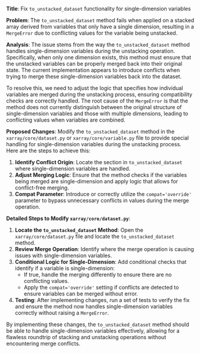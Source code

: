 **Title**: Fix `to_unstacked_dataset` functionality for single-dimension variables

**Problem**: The `to_unstacked_dataset` method fails when applied on a stacked array derived from variables that only have a single dimension, resulting in a `MergeError` due to conflicting values for the variable being unstacked.

**Analysis**: The issue stems from the way the `to_unstacked_dataset` method handles single-dimension variables during the unstacking operation. Specifically, when only one dimension exists, this method must ensure that the unstacked variables can be properly merged back into their original state. The current implementation appears to introduce conflicts when trying to merge these single-dimension variables back into the dataset.

To resolve this, we need to adjust the logic that specifies how individual variables are merged during the unstacking process, ensuring compatibility checks are correctly handled. The root cause of the `MergeError` is that the method does not currently distinguish between the original structure of single-dimension variables and those with multiple dimensions, leading to conflicting values when variables are combined.

**Proposed Changes**: Modify the `to_unstacked_dataset` method in the `xarray/core/dataset.py` or `xarray/core/variable.py` file to provide special handling for single-dimension variables during the unstacking process. Here are the steps to achieve this:

1. **Identify Conflict Origin**: Locate the section in `to_unstacked_dataset` where single-dimension variables are handled.
2. **Adjust Merging Logic**: Ensure that the method checks if the variables being merged are single-dimension and apply logic that allows for conflict-free merging.
3. **Compat Parameter**: Introduce or correctly utilize the `compat='override'` parameter to bypass unnecessary conflicts in values during the merge operation.

**Detailed Steps to Modify `xarray/core/dataset.py`**:

1. **Locate the `to_unstacked_dataset` Method**: Open the `xarray/core/dataset.py` file and locate the `to_unstacked_dataset` method.
2. **Review Merge Operation**: Identify where the merge operation is causing issues with single-dimension variables.
3. **Conditional Logic for Single-Dimension**: Add conditional checks that identify if a variable is single-dimension:
   - If true, handle the merging differently to ensure there are no conflicting values.
   - Apply the `compat='override'` setting if conflicts are detected to ensure variables can be merged without error.
4. **Testing**: After implementing changes, run a set of tests to verify the fix and ensure the method now handles single-dimension variables correctly without raising a `MergeError`.

By implementing these changes, the `to_unstacked_dataset` method should be able to handle single-dimension variables effectively, allowing for a flawless roundtrip of stacking and unstacking operations without encountering merge conflicts.